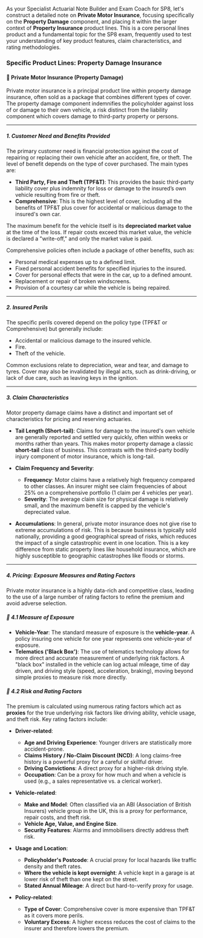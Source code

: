 As your Specialist Actuarial Note Builder and Exam Coach for SP8, let's construct a detailed note on **Private Motor Insurance**, focusing specifically on the **Property Damage** component, and placing it within the larger context of **Property Insurance** product lines. This is a core personal lines product and a fundamental topic for the SP8 exam, frequently used to test your understanding of key product features, claim characteristics, and rating methodologies.

### **Specific Product Lines: Property Damage Insurance**

#### **🔸 Private Motor Insurance (Property Damage)**

Private motor insurance is a principal product line within property damage insurance, often sold as a package that combines different types of cover. The property damage component indemnifies the policyholder against loss of or damage to their own vehicle, a risk distinct from the liability component which covers damage to third-party property or persons.

---

##### **1\. Customer Need and Benefits Provided**

The primary customer need is financial protection against the cost of repairing or replacing their own vehicle after an accident, fire, or theft. The level of benefit depends on the type of cover purchased. The main types are:

* **Third Party, Fire and Theft (TPF\&T)**: This provides the basic third-party liability cover plus indemnity for loss or damage to the insured’s own vehicle resulting from fire or theft.  
* **Comprehensive**: This is the highest level of cover, including all the benefits of TPF\&T plus cover for accidental or malicious damage to the insured's own car.

The maximum benefit for the vehicle itself is its **depreciated market value** at the time of the loss. If repair costs exceed this market value, the vehicle is declared a "write-off," and only the market value is paid.

Comprehensive policies often include a package of other benefits, such as:

* Personal medical expenses up to a defined limit.  
* Fixed personal accident benefits for specified injuries to the insured.  
* Cover for personal effects that were in the car, up to a defined amount.  
* Replacement or repair of broken windscreens.  
* Provision of a courtesy car while the vehicle is being repaired.

---

##### **2\. Insured Perils**

The specific perils covered depend on the policy type (TPF\&T or Comprehensive) but generally include:

* Accidental or malicious damage to the insured vehicle.  
* Fire.  
* Theft of the vehicle.

Common exclusions relate to depreciation, wear and tear, and damage to tyres. Cover may also be invalidated by illegal acts, such as drink-driving, or lack of due care, such as leaving keys in the ignition.

---

##### **3\. Claim Characteristics**

Motor property damage claims have a distinct and important set of characteristics for pricing and reserving actuaries.

* **Tail Length (Short-tail)**: Claims for damage to the insured's own vehicle are generally reported and settled very quickly, often within weeks or months rather than years. This makes motor property damage a classic **short-tail** class of business. This contrasts with the third-party bodily injury component of motor insurance, which is long-tail.

* **Claim Frequency and Severity**:

  * **Frequency**: Motor claims have a relatively high frequency compared to other classes. An insurer might see claim frequencies of about 25% on a comprehensive portfolio (1 claim per 4 vehicles per year).  
  * **Severity**: The average claim size for physical damage is relatively small, and the maximum benefit is capped by the vehicle's depreciated value.  
* **Accumulations**: In general, private motor insurance does not give rise to extreme accumulations of risk. This is because business is typically sold nationally, providing a good geographical spread of risks, which reduces the impact of a single catastrophic event in one location. This is a key difference from static property lines like household insurance, which are highly susceptible to geographic catastrophes like floods or storms.

---

##### **4\. Pricing: Exposure Measures and Rating Factors**

Private motor insurance is a highly data-rich and competitive class, leading to the use of a large number of rating factors to refine the premium and avoid adverse selection.

##### **🔸 4.1 Measure of Exposure**

* **Vehicle-Year**: The standard measure of exposure is the **vehicle-year**. A policy insuring one vehicle for one year represents one vehicle-year of exposure.  
* **Telematics ('Black Box')**: The use of telematics technology allows for more direct and accurate measurement of underlying risk factors. A "black box" installed in the vehicle can log actual mileage, time of day driven, and driving style (speed, acceleration, braking), moving beyond simple proxies to measure risk more directly.

##### **🔸 4.2 Risk and Rating Factors**

The premium is calculated using numerous rating factors which act as **proxies** for the true underlying risk factors like driving ability, vehicle usage, and theft risk. Key rating factors include:

* **Driver-related**:

  * **Age and Driving Experience**: Younger drivers are statistically more accident-prone.  
  * **Claims History / No-Claim Discount (NCD)**: A long claims-free history is a powerful proxy for a careful or skillful driver.  
  * **Driving Convictions**: A direct proxy for a higher-risk driving style.  
  * **Occupation**: Can be a proxy for how much and when a vehicle is used (e.g., a sales representative vs. a clerical worker).  
* **Vehicle-related**:

  * **Make and Model**: Often classified via an ABI (Association of British Insurers) vehicle group in the UK, this is a proxy for performance, repair costs, and theft risk.  
  * **Vehicle Age, Value, and Engine Size**.  
  * **Security Features**: Alarms and immobilisers directly address theft risk.  
* **Usage and Location**:

  * **Policyholder's Postcode**: A crucial proxy for local hazards like traffic density and theft rates.  
  * **Where the vehicle is kept overnight**: A vehicle kept in a garage is at lower risk of theft than one kept on the street.  
  * **Stated Annual Mileage**: A direct but hard-to-verify proxy for usage.  
* **Policy-related**:

  * **Type of Cover**: Comprehensive cover is more expensive than TPF\&T as it covers more perils.  
  * **Voluntary Excess**: A higher excess reduces the cost of claims to the insurer and therefore lowers the premium.

